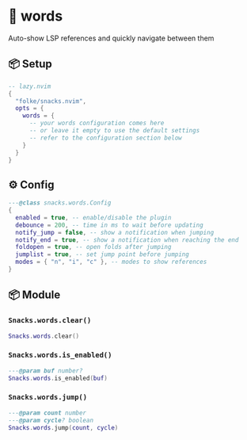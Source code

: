 # 🍿 words

Auto-show LSP references and quickly navigate between them

<!-- docgen -->

## 📦 Setup

```lua
-- lazy.nvim
{
  "folke/snacks.nvim",
  opts = {
    words = {
      -- your words configuration comes here
      -- or leave it empty to use the default settings
      -- refer to the configuration section below
    }
  }
}
```

## ⚙️ Config

```lua
---@class snacks.words.Config
{
  enabled = true, -- enable/disable the plugin
  debounce = 200, -- time in ms to wait before updating
  notify_jump = false, -- show a notification when jumping
  notify_end = true, -- show a notification when reaching the end
  foldopen = true, -- open folds after jumping
  jumplist = true, -- set jump point before jumping
  modes = { "n", "i", "c" }, -- modes to show references
}
```

## 📦 Module

### `Snacks.words.clear()`

```lua
Snacks.words.clear()
```

### `Snacks.words.is_enabled()`

```lua
---@param buf number?
Snacks.words.is_enabled(buf)
```

### `Snacks.words.jump()`

```lua
---@param count number
---@param cycle? boolean
Snacks.words.jump(count, cycle)
```
